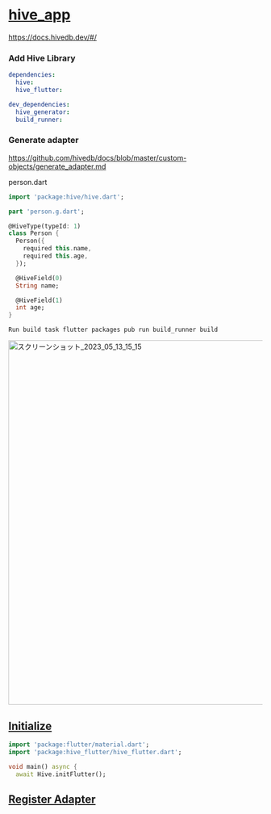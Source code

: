 # [hive_app](https://www.youtube.com/watch?v=xN_OTO5EYKY&t=104s)

https://docs.hivedb.dev/#/

### Add Hive Library
```yml
dependencies:
  hive:
  hive_flutter:

dev_dependencies:
  hive_generator: 
  build_runner:
```


### Generate adapter
https://github.com/hivedb/docs/blob/master/custom-objects/generate_adapter.md

person.dart
```dart
import 'package:hive/hive.dart';

part 'person.g.dart';

@HiveType(typeId: 1)
class Person {
  Person({
    required this.name,
    required this.age,
  });

  @HiveField(0)
  String name;

  @HiveField(1)
  int age;
}
```

```
Run build task flutter packages pub run build_runner build
```

<img width="722" alt="スクリーンショット_2023_05_13_15_15" src="https://github.com/YamamotoDesu/hive_app/assets/47273077/ce2238f0-86cc-4018-a061-bdfeb9670e4e">

## [Initialize](https://docs.hivedb.dev/#/?id=initialize)
```dart
import 'package:flutter/material.dart';
import 'package:hive_flutter/hive_flutter.dart';

void main() async {
  await Hive.initFlutter();
```

## [Register Adapter](https://docs.hivedb.dev/#/custom-objects/type_adapters?id=register-adapter)
